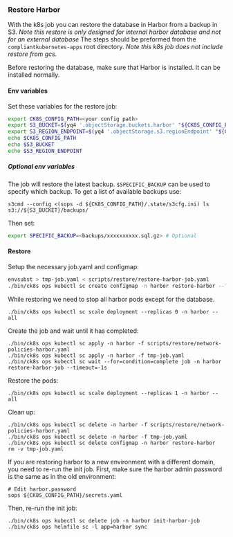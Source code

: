 ### Restore Harbor
With the k8s job you can restore the database in Harbor from a backup in S3.
*Note this restore is only designed for internal harbor database and not for an external database*
The steps should be preformed from the `compliantkubernetes-apps` root directory.
*Note this k8s job does not include restore from gcs.*

Before restoring the database, make sure that Harbor is installed.
It can be installed normally.

#### Env variables
Set these variables for the restore job:
```bash
export CK8S_CONFIG_PATH=<your config path>
export S3_BUCKET=$(yq4 '.objectStorage.buckets.harbor' "${CK8S_CONFIG_PATH}/defaults/sc-config.yaml" )
export S3_REGION_ENDPOINT=$(yq4 '.objectStorage.s3.regionEndpoint' "${CK8S_CONFIG_PATH}/common-config.yaml")
echo $CK8S_CONFIG_PATH
echo $S3_BUCKET
echo $S3_REGION_ENDPOINT
```

##### Optional env variables

The job will restore the latest backup.
`$SPECIFIC_BACKUP` can be used to specify which backup.
To get a list of available backups use:
```
s3cmd --config <(sops -d ${CK8S_CONFIG_PATH}/.state/s3cfg.ini) ls s3://${S3_BUCKET}/backups/
```
Then set:
```bash
export SPECIFIC_BACKUP=<backups/xxxxxxxxxx.sql.gz> # Optional
```

#### Restore

Setup the necessary job.yaml and configmap:

```bash
envsubst > tmp-job.yaml < scripts/restore/restore-harbor-job.yaml
./bin/ck8s ops kubectl sc create configmap -n harbor restore-harbor --from-file=scripts/restore/restore-harbor.sh
```

While restoring we need to stop all harbor pods except for the database.

```
./bin/ck8s ops kubectl sc scale deployment --replicas 0 -n harbor --all
```

Create the job and wait until it has completed:

```
./bin/ck8s ops kubectl sc apply -n harbor -f scripts/restore/network-policies-harbor.yaml
./bin/ck8s ops kubectl sc apply -n harbor -f tmp-job.yaml
./bin/ck8s ops kubectl sc wait --for=condition=complete job -n harbor restore-harbor-job --timeout=-1s
```

Restore the pods:

```
./bin/ck8s ops kubectl sc scale deployment --replicas 1 -n harbor --all
```

Clean up:

```
./bin/ck8s ops kubectl sc delete -n harbor -f scripts/restore/network-policies-harbor.yaml
./bin/ck8s ops kubectl sc delete -n harbor -f tmp-job.yaml
./bin/ck8s ops kubectl sc delete configmap -n harbor restore-harbor
rm -v tmp-job.yaml
```

If you are restoring harbor to a new environment with a different domain, you need to re-run the init job. First, make sure the harbor admin password is the same as in the old environment:

```console
# Edit harbor.password
sops ${CK8S_CONFIG_PATH}/secrets.yaml
```

Then, re-run the init job:

```console
./bin/ck8s ops kubectl sc delete job -n harbor init-harbor-job
./bin/ck8s ops helmfile sc -l app=harbor sync
```
